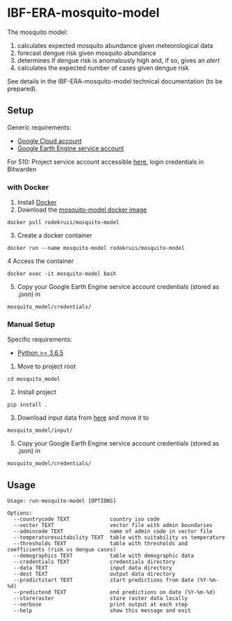 # IBF-ERA-mosquito-model
The mosquito model:
1. calculates expected mosquito abundance given meteorological data
2. forecast dengue risk given mosquito abundance
3. determines if dengue risk is anomalously high and, if so, gives an *alert*
4. calculates the expected number of cases given dengue risk

See details in the IBF-ERA-mosquito-model technical documentation (to be prepared).

## Setup
Generic requirements:
-   [Google Cloud account](https://cloud.google.com/)
-   [Google Earth Engine service account](https://developers.google.com/earth-engine/guides/service_account)

For 510: Project service account accessible [here](https://console.cloud.google.com/iam-admin/serviceaccounts/details/109300242343650934727;edit=true?previousPage=%2Fapis%2Fcredentials%3Fauthuser%3D1%26project%3Depidemic-risk-assessment&authuser=1&folder=&organizationId=&project=epidemic-risk-assessment), login credentials in Bitwarden

### with Docker

1. Install [Docker](https://www.docker.com/get-started)
2. Download the [mosquito-model docker image](https://hub.docker.com/r/rodekruis/mosquito-model)
```
docker pull rodekruis/mosquito-model
```
3. Create a docker container
```
docker run --name mosquito-model rodekruis/mosquito-model
```
4 Access the container
```
docker exec -it mosquito-model bash
```
5. Copy your Google Earth Engine service account credentials (stored as .json) in
```
mosquito_model/credentials/
```

### Manual Setup
Specific requirements:
-   [Python >= 3.6.5](https://www.python.org/downloads/)

1. Move to project root 
```
cd mosquito_model
```
2. Install project
```
pip install .
```
3. Download input data from [here](https://rodekruis.sharepoint.com/sites/510-CRAVK-510/_layouts/15/guestaccess.aspx?docid=01fe7b3505b0440229856228d6210044c&authkey=Acr_sCnyg7cKHmMUw0ay1C8&expiration=2022-03-21T23%3A00%3A00.000Z&e=ciWvIh) and move it to
```
mosquito_model/input/
```
5. Copy your Google Earth Engine service account credentials (stored as .json) in
```
mosquito_model/credentials/
```

## Usage
```
Usage: run-mosquito-model [OPTIONS]

Options:
  --countrycode TEXT             country iso code
  --vector TEXT                  vector file with admin boundaries
  --admincode TEXT               name of admin code in vector file
  --temperaturesuitability TEXT  table with suitability vs temperature
  --thresholds TEXT              table with thresholds and coefficients (risk vs dengue cases)
  --demographics TEXT            table with demographic data
  --credentials TEXT             credentials directory
  --data TEXT                    input data directory
  --dest TEXT                    output data directory
  --predictstart TEXT            start predictions from date (%Y-%m-%d)
  --predictend TEXT              end predictions on date (%Y-%m-%d)
  --storeraster                  store raster data locally
  --verbose                      print output at each step
  --help                         show this message and exit
  ```
